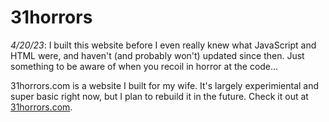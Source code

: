 # 31horrors

*4/20/23*: I built this website before I even really knew what JavaScript and HTML were, and haven't (and probably won't) updated since then. Just something to be aware of when you recoil in horror at the code...

31horrors.com is a website I built for my wife. It's largely experimiental and super basic right now, but 
I plan to rebuild it in the future. Check it out at [31horrors.com](https://31horrors.com).
